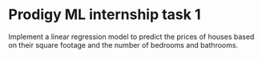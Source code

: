 <h1>Prodigy ML internship task 1</h1>
<p>Implement a linear regression model to predict the prices of houses based on their square footage and the number of bedrooms and bathrooms.</p>
